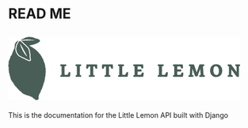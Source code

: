 # READ ME 
![alt text](littlelemon/restaurant/static/restaurant/img/logo.png)
---
This is the documentation for the Little Lemon API built with Django